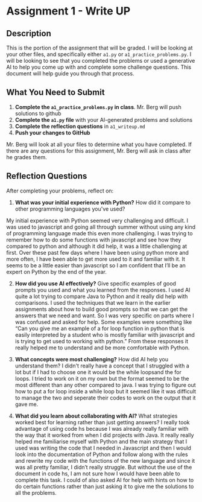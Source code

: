 # Assignment 1 - Write UP

## Description
This is the portion of the assignment that will be graded.  I will be looking at your other files, and specifically either `a1.py` or `a1_practice_problems.py`.  I will be looking to see that you completed the problems or used a generative AI to help you come up with and complete some challenge questions.  This document will help guide you through that process.

## What You Need to Submit
1. **Complete the `a1_practice_problems.py` in class**.  Mr. Berg will push solutions to github
2. **Complete the `a1.py` file** with your AI-generated problems and solutions
3. **Complete the reflection questions** in `a1_writeup.md`
4. **Push your changes to GitHub**

Mr. Berg will look at all your files to determine what you have completed.  If there are any questions for this assignment, Mr. Berg will ask in class after he grades them.


## Reflection Questions

After completing your problems, reflect on:

1. **What was your initial experience with Python?** How did it compare to other programming languages you've used?

My initial experience with Python seemed very challenging and difficult. I was used to javascript and going all through summer without using any kind of programming language made this even more challenging. I was trying to remember how to do some functions with javascript and see how they compared to python and although it did help, it was a little challenging at first. Over these past few days where I have been using python more and more often, I have been able to get more used to it and familiar with it. It seems to be a little easier than javascript so I am confident that I’ll be an expert on Python by the end of the year.


2. **How did you use AI effectively?** Give specific examples of good prompts you used and what you learned from the responses.
I used AI quite a lot trying to compare Java to Python and it really did help with comparisons. I used the techniques that we learn in the earlier assignments about how to build good prompts so that we can get the answers that we need and want. So I was very specific on parts where I was confused and asked for help. Some examples were something like “Can you give me an example of a for loop function in python that is easily interpreted by a student who is mostly familiar with javascript and is trying to get used to working with python.” From these responses it really helped me to understand and be more comfortable with Python.

3. **What concepts were most challenging?** How did AI help you understand them?
I didn't really have a concept that I struggled with a lot but if I had to choose one it would be the while loopsand the for loops. I tried to work on it on my own but the format seemed to be the most different than any other compared to java. I was trying to figure out how to put a for loop inside a while loop but it seemed like it was difficult to manage the two and seperate their codes to work on the output that it gave me.

4. **What did you learn about collaborating with AI?** What strategies worked best for learning rather than just getting answers?
I really took advantage of using code hs because I was already really familiar with the way that it worked from when I did projects with Java. It really really helped me familiarise myself with Python and the main strategy that I used was writing the code that I needed in Javascript and then I would look into the documentation of Python and follow along with the rules and rewrite my code with the functions of the new language and since it was all pretty familiar, I didn’t really struggle. But without the use of the document in code hs, I am not sure how I would have been able to complete this task. I could of also asked AI for help with hints on how to do certain functions rather than just asking it to give me the solutions to all the problems.
